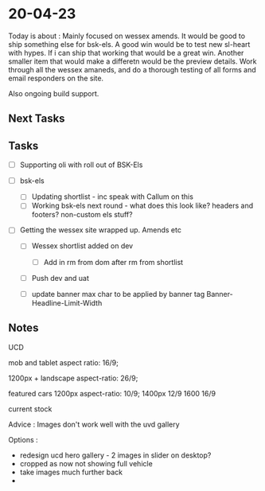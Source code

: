 # 20-04-23

Today is about : Mainly focused on wessex amends. It would be good to ship something else for bsk-els. A good win would be to test new sl-heart with hypes. If i can ship that working that would be a great win. Another smaller item that would make a differetn would be the preview details.
Work through all the wessex amaneds, and do a thorough testing of all forms and email responders on the site.

Also ongoing build support.

## Next Tasks


## Tasks
- [ ] Supporting oli with roll out of BSK-Els

- [ ] bsk-els
  - [ ] Updating shortlist - inc speak with Callum on this
  - [ ] Working bsk-els next round - what does this look like? headers and footers? non-custom els stuff?

- [ ] Getting the wessex site wrapped up. Amends etc
  - [ ] Wessex shortlist added on dev
    - [ ] Add in rm from dom after rm from shortlist
  - [ ] Push dev and uat
  - [ ] update banner max char to be applied by banner tag
        Banner-Headline-Limit-Width



## Notes
UCD


mob and tablet
aspect ratio: 16/9;

1200px + landscape
aspect-ratio: 26/9;

featured cars
1200px
aspect-ratio: 10/9;
1400px
12/9
1600
16/9

current stock


Advice :
Images don't work well with the uvd gallery

Options :
- redesign ucd hero gallery - 2 images in slider on desktop?
- cropped as now not showing full vehicle
- take images much further back
-

